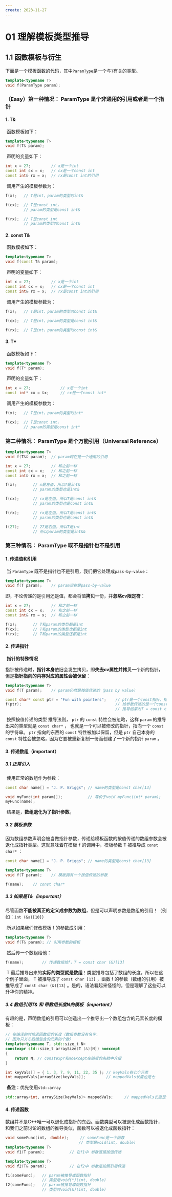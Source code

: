 ```yaml
---
create: 2023-11-27
---
```

# 01  理解模板类型推导

## 1.1 函数模板与衍生

​	下面是一个模板函数的代码，其中`ParamType`是一个与`T`有关的类型。

```C++
template<typename T>
void f(ParamType param);
```

### （Easy）第一种情况： ParamType 是个非通用的引用或者是一个指针

#### 1. T&

​	函数模板如下：

```C++
template<typename T>
void f(T& param);
```

​	声明的变量如下：
```C++
int x = 27; 		// x是一个int
const int cx = x; 	// cx是一个const int
const int& rx = x; 	// rx是const int的引用
```

​	调用产生的模板参数为：

```C++
f(x); 	// T是int，param的类型时int&

f(cx); 	// T是const int，
		// param的类型是const int&

f(rx); 	// T是const int
		// param的类型时const int&
```

#### 2. const T&

​	函数模板如下：

```C++
template<typename T>
void f(const T& param);
```

​	声明的变量如下：

```C++
int x = 27; 		// x是一个int
const int cx = x; 	// cx是一个const int
const int& rx = x; 	// rx是const int的引用
```

​	调用产生的模板参数为：

```C++
f(x); 	// T是int，param的类型时const int&

f(cx); 	// T是int，param的类型是const int&

f(rx); 	// T是int，param的类型时const int&
```

#### 3. T*

​	函数模板如下：

```C++
template<typename T>
void f(T* param);
```

​	声明的变量如下：

```C++
int x = 27; 			// x是一个int
const int* cx = &x; 	// cx是一个const int*
```

​	调用产生的模板参数为：

```C++
f(x); 	// T是int，param的类型时int*

f(cx); 	// T是const int，
		// param的类型是const int*
```

### 第二种情况： ParamType 是个万能引用（Universal Reference）

```C++
template<typename T>
void f(T&& param); 	// param现在是一个通用的引用

int x = 27; 		// 和之前一样
const int cx = x; 	// 和之前一样
const int& rx = x; 	// 和之前一样

f(x); 		// x是左值，所以T是int&
			// param的类型也是int&

f(cx); 		// cx是左值，所以T是const int&
			// param的类型也是const int&

f(rx); 		// rx是左值，所以T是const int&
			// param的类型也是const int&

f(27); 		// 27是右值，所以T是int
			// 所以param的类型是int&&
```

### 第三种情况： ParamType 既不是指针也不是引用

#### 1. 传递值和引用

​	当 `ParamType` 既不是指针也不是引用，我们把它处理成`pass-by-value`： 

```C++
template<typename T> 
void f(T param); 	// param现在是pass-by-value
```

​	即，不论传递的是引用还是值，都会将值**拷贝**一份，并**忽略cv限定符**：

```C++
int x = 27; 		// 和之前一样
const int cx = x; 	// 和之前一样
const int& rx = x; 	// 和之前一样

f(x); 		// T和param的类型都是int
f(cx); 		// T和param的类型也都是int
f(rx); 		// T和param的类型还都是int
```

#### 2. 传递指针

​	**指针的特殊情况**

​	指针被传递时，**指针本身**依旧会发生拷贝，即**失去cv属性并拷贝**一个新的指针，但是**指针指向的内存对应的属性会被保留**：

```C++
template<typename T>
void f(T param); 	// param仍然是按值传递的（pass by value）

const char* const ptr = "Fun with pointers";	// ptr是一个const指针，指向一个const对象
f(ptr); 										// 给参数传递的是一个const char * const类型
												// 推导结果为T = const char*
```

​	按照按值传递的类型 推导法则， `ptr` 的 `const` 特性会被忽略，这样 `param` 的推导出来的类型就是 `const char*` ， 也就是一个可以被修改的指针，指向一个 `const` 的字符串。 `ptr` 指向的东西的 `const` 特性被加以保留，但是 `ptr` 自己本身的 `const` 特性会被忽略，因为它要被重新复制一份而创建了一个新的指针 `param` 。

#### 3. 传递数组（important）

##### 3.1 正常引入

​	使用正常的数组作为参数：

```C++
const char name[] = "J. P. Briggs"; // name的类型是const char[13]

void myFunc(int param[]); 			// 等价于void myFunc(int* param);
myFunc(name);
```

​	结果是，**数组退化为了指针参数**。

##### 3.2 模板参数

​	因为数组参数声明会被当做指针参数，传递给模板函数的按值传递的数组参数会被退化成指针类型。这就意味着在模板 `f` 的调用中，模板参数 T 被推导成 `const char*` ：

```C++
const char name[] = "J. P. Briggs"; // name的类型是const char[13]

template<typename T>
void f(T param);	// 模板拥有一个按值传递的参数

f(name);	// const char*
```

##### 3.3 如果是T&（important）

​	尽管函数**不能被真正的定义成参数为数组**，但是可以声明参数是数组的引用！（例如：`int (&a)[10]`）

​	所以如果我们修改模板 f 的参数成引用：

```C++
template<typename T>
void f(T& param); // 引用参数的模板
```

​	然后传一个数组给他：

```C++
f(name); 		// 传递数组给f，T = const char (&)[13]
```

​	T 最后推导出来的**实际的类型就是数组**！类型推导包括了数组的长度，所以在这个例子里面， T 被推导成了 `const char [13]` ，函数 f 的参数（数组的引用）被推导成了 `const char (&)[13]` 。是的，语法看起来怪怪的，但是理解了这些可以升华你的精神。

##### 3.4 数组引用T& 和 带数组长度N的模板（important）

​	有趣的是，声明数组的引用可以创造出一个推导出一个数组包含的元素长度的模板：

```C++
// 在编译的时候返回数组的长度（数组参数没有名字，
// 因为只关心数组包含的元素的个数）
template<typename T, std::size_t N>
constexpr std::size_t arraySize(T (&)[N]) noexcept
{
	return N; // constexpr和noexcept在随后的条款中介绍
}

int keyVals[] = { 1, 3, 7, 9, 11, 22, 35 }; // keyVals有七个元素
int mappedVals[arraySize(keyVals)]; 		// mappedVals长度也是七
```

​	**备注**：优先使用`std::array`

```C++
std::array<int, arraySize(keyVals)> mappedVals; 	// mappedVals长度是七
```

#### 4. 传递函数

​	数组并不是C++唯一可以退化成指针的东西。函数类型可以被退化成函数指针，和我们之前讨论的数组的推导类似，函数可以被退化成函数指针：

```C++
void someFunc(int， double); 	// someFunc是一个函数
								// 类型是void(int, double)
template<typename T>
void f1(T param); 			// 在f1中 参数直接按值传递

template<typename T>
void f2(T& param); 			// 在f2中 参数是按照引用传递

f1(someFunc); 	// param被推导成函数指针
				// 类型是void(*)(int, double)
f2(someFunc); 	// param被推导成函数指针
				// 类型时void(&)(int, double)
```

